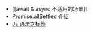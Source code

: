- [[await & async 不适用的场景]]
- [Promise.allSettled 介绍](https://developer.mozilla.org/zh-CN/docs/Web/JavaScript/Reference/Global_Objects/Promise/allSettled)
- [Js 语法之标签](https://www.cnblogs.com/moqiutao/p/6526624.html)